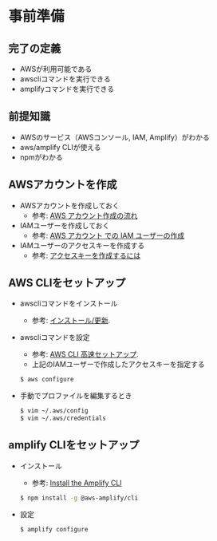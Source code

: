 # 事前準備

## 完了の定義

- AWSが利用可能である
- awscliコマンドを実行できる
- amplifyコマンドを実行できる

## 前提知識

- AWSのサービス（AWSコンソール, IAM, Amplify）がわかる
- aws/amplify CLIが使える
- npmがわかる

## AWSアカウントを作成

- AWSアカウントを作成しておく
  - 参考: [AWS アカウント作成の流れ](https://aws.amazon.com/jp/register-flow/)
- IAMユーザーを作成しておく
  - 参考: [AWS アカウント での IAM ユーザーの作成](https://docs.aws.amazon.com/ja_jp/IAM/latest/UserGuide/id_users_create.html)
- IAMユーザーのアクセスキーを作成する
  - 参考: [アクセスキーを作成するには](https://docs.aws.amazon.com/ja_jp/IAM/latest/UserGuide/id_credentials_access-keys.html#Using_CreateAccessKey)

## AWS CLIをセットアップ

- awscliコマンドをインストール
  - 参考: [インストール/更新](https://docs.aws.amazon.com/ja_jp/cli/latest/userguide/getting-started-install.html).

- awscliコマンドを設定
  - 参考: [AWS CLI 高速セットアップ](https://docs.aws.amazon.com/ja_jp/cli/latest/userguide/getting-started-quickstart.html).
  - 上記のIAMユーザーで作成したアクセスキーを指定する
  ```sh
  $ aws configure
  ```

- 手動でプロファイルを編集するとき
  ```sh
  $ vim ~/.aws/config
  $ vim ~/.aws/credentials
  ```

## amplify CLIをセットアップ

- インストール
  - 参考: [Install the Amplify CLI](https://docs.amplify.aws/cli/start/install/#install-the-amplify-cli)
  ```sh
  $ npm install -g @aws-amplify/cli
  ```

- 設定
  ```sh
  $ amplify configure
  ```
